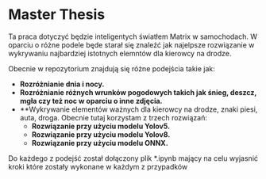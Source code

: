 # Master Thesis

Ta praca dotyczyć będzie inteligentych światłem Matrix w samochodach. W oparciu o różne podele będe starał się znaleźć jak najelpsze rozwiązanie w wykrywaniu najbardziej istotnych elemntów dla kierowcy na drodze. 

Obecnie w repozytorium znajdują się różne podejścia takie jak:
- **Rozróżnianie dnia i nocy.**
- **Rozróżnianie różnych wrunków pogodowych takich jak śnieg, deszcz, mgła czy też noc w oparciu o inne zdjęcia.**
- **Wykrywanie elementów ważnych dla kierowcy na drodze, znaki piesi, auta, droga. Obecnie tutaj korzystam z trzech rozwiązań:
  - **Rozwiązanie przy użyciu modelu Yolov5.**
  - **Rozwiązanie przy użyciu modelu Yolov8.**
  - **Rozwiązanie przy użyciu modelu ONNX.**

Do każdego z podejść został dołączony plik *.ipynb mający na celu wyjasnić kroki które zostały wykonane w każdym z przypadków
